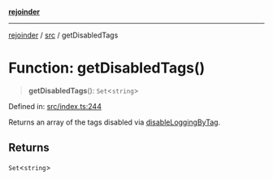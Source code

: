 [**rejoinder**](../../README.md)

***

[rejoinder](../../README.md) / [src](../README.md) / getDisabledTags

# Function: getDisabledTags()

> **getDisabledTags**(): `Set`\<`string`\>

Defined in: [src/index.ts:244](https://github.com/Xunnamius/rejoinder/blob/9296149d58253119677e1f99010c807c5028c30d/src/index.ts#L244)

Returns an array of the tags disabled via [disableLoggingByTag](disableLoggingByTag.md).

## Returns

`Set`\<`string`\>
